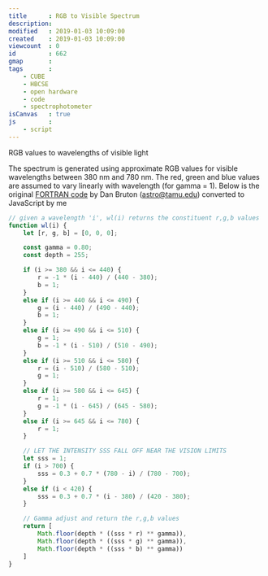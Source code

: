 ```yaml
---
title      : RGB to Visible Spectrum 
description: 
modified   : 2019-01-03 10:09:00
created    : 2019-01-03 10:09:00
viewcount  : 0
id         : 662
gmap       : 
tags       :
    - CUBE
    - HBCSE
    - open hardware
    - code
    - spectrophotometer
isCanvas   : true
js         : 
    - script
---
```


<canvas>RGB values to wavelengths of visible light</canvas>

The spectrum is generated using approximate RGB values for visible wavelengths between 380 nm and 780 nm. The red, green and blue values are assumed to vary linearly with wavelength (for gamma = 1). Below is the original [FORTRAN code](http://www.physics.sfasu.edu/astro/color/spectra.html) by Dan Bruton (astro@tamu.edu) converted to JavaScript by me

```JavaScript
// given a wavelength 'i', wl(i) returns the constituent r,g,b values
function wl(i) {
    let [r, g, b] = [0, 0, 0];

    const gamma = 0.80;
    const depth = 255;

    if (i >= 380 && i <= 440) {
        r = -1 * (i - 440) / (440 - 380);
        b = 1;
    }
    else if (i >= 440 && i <= 490) {
        g = (i - 440) / (490 - 440);
        b = 1;
    }
    else if (i >= 490 && i <= 510) {
        g = 1;
        b = -1 * (i - 510) / (510 - 490);
    }
    else if (i >= 510 && i <= 580) {
        r = (i - 510) / (580 - 510);
        g = 1;
    }
    else if (i >= 580 && i <= 645) {
        r = 1;
        g = -1 * (i - 645) / (645 - 580);
    }
    else if (i >= 645 && i <= 780) {
        r = 1;
    }

    // LET THE INTENSITY SSS FALL OFF NEAR THE VISION LIMITS
    let sss = 1;
    if (i > 700) {
        sss = 0.3 + 0.7 * (780 - i) / (780 - 700);
    }
    else if (i < 420) {
        sss = 0.3 + 0.7 * (i - 380) / (420 - 380);
    }

    // Gamma adjust and return the r,g,b values
    return [
        Math.floor(depth * ((sss * r) ** gamma)), 
        Math.floor(depth * ((sss * g) ** gamma)), 
        Math.floor(depth * ((sss * b) ** gamma))
    ]
}
```